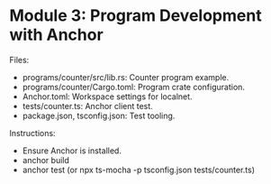 # Module 3: Program Development with Anchor

Files:
- programs/counter/src/lib.rs: Counter program example.
- programs/counter/Cargo.toml: Program crate configuration.
- Anchor.toml: Workspace settings for localnet.
- tests/counter.ts: Anchor client test.
- package.json, tsconfig.json: Test tooling.

Instructions:
- Ensure Anchor is installed.
- anchor build
- anchor test (or npx ts-mocha -p tsconfig.json tests/counter.ts)